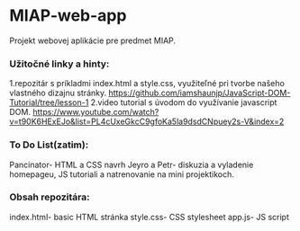 # MIAP-web-app
Projekt webovej aplikácie pre predmet MIAP.

### Užitočné linky a hinty:
1.repozitár s príkladmi index.html a style.css, využiteľné pri tvorbe našeho vlastného dizajnu stránky.
  https://github.com/iamshaunjp/JavaScript-DOM-Tutorial/tree/lesson-1
2.video tutorial s úvodom do využívanie javascript DOM.
  https://www.youtube.com/watch?v=t90K6HExEJo&list=PL4cUxeGkcC9gfoKa5la9dsdCNpuey2s-V&index=2
  
### To Do List(zatim):
  Pancinator- HTML a CSS navrh
  Jeyro a Petr- diskuzia a vyladenie homepageu, JS tutoriali a natrenovanie na mini projektikoch.

### Obsah repozitára:
  index.html- basic HTML stránka 
  style.css- CSS stylesheet
  app.js- JS script 
